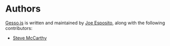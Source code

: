 Authors
=======

[Gesso.js][] is written and maintained by [Joe Esposito][@joeyespo], along with
the following contributors:

- [Steve McCarthy][@ifo]


[gesso.js]: README.md
[@joeyespo]: http://github.com/joeyespo
[@ifo]: http://github.com/ifo
